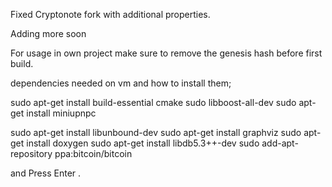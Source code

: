 Fixed Cryptonote fork with additional properties.

Adding more soon

For usage in own project make sure to remove the genesis hash before first build.

dependencies needed on vm and how to install them;

sudo apt-get install build-essential cmake 
sudo libboost-all-dev 
sudo apt-get install miniupnpc 

sudo apt-get install libunbound-dev 
sudo apt-get install graphviz 
sudo apt-get install doxygen 
sudo apt-get install libdb5.3++-dev
sudo add-apt-repository ppa:bitcoin/bitcoin

and
Press Enter
.
